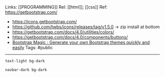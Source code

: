 Links: [[PROGRAMMING]]
Rel: [[html]]; [[css]]
Ref: https://getbootstrap.com/
- https://icons.getbootstrap.com/
- https://github.com/twbs/icons/releases/tag/v1.5.0 -> zip install at bottom
- https://getbootstrap.com/docs/4.0/utilities/colors/
- https://getbootstrap.com/docs/4.0/components/buttons/
- [Bootstrap Magic : Generate your own Bootstrap themes quickly and easily](https://pikock.github.io/bootstrap-magic/)
Tags: #public 

--- 

```html
text-light bg-dark

navbar-dark bg-dark
```
